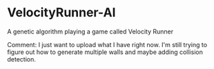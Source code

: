 # VelocityRunner-AI
A genetic algorithm playing a game called Velocity Runner

Comment:
I just want to upload what I have right now. I'm still trying to figure out how to generate multiple walls and maybe adding collision detection.
